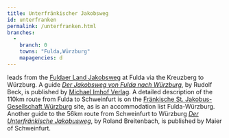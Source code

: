 ```yaml
---
title: Unterfränkischer Jakobsweg
id: unterfranken
permalink: /unterfranken.html
branches:
  -
    branch: 0
    towns: "Fulda,Würzburg"
    mapagencies: d
---
```


leads from the [Fuldaer Land Jakobsweg][0] at Fulda via the Kreuzberg to Würzburg. A guide [_Der Jakobsweg von Fulda nach Würzburg_][1], by Rudolf Beck, is published by [Michael Imhof Verlag][2]. A detailed description of the 110km route from Fulda to Schweinfurt is on the [Fränkische St. Jakobus-Gesellschaft Würzburg][3] site, as is an accommodation list Fulda-Würzburg. Another guide to the 56km route from Schweinfurt to Würzburg [_Der Unterfränkische Jakobusweg_][4], by Roland Breitenbach, is published by Maier of Schweinfurt.

[0]: fulda.html
[1]: http://www.amazon.de/exec/obidos/ASIN/3935590954/europaischefe-21
[2]: http://www.imhof-verlag.de
[3]: http://www.jakobus-gesellschaften.de/index.php?fulda_schweinfurt
[4]: http://www.amazon.de/exec/obidos/ASIN/3926300418/europaischefe-21